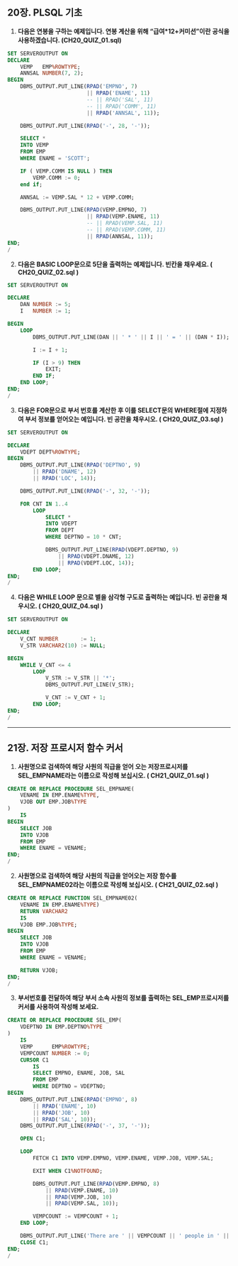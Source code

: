 ## 20장. PLSQL 기초

1. **다음은 연봉을 구하는 예제입니다. 연봉 계산을 위해 “급여*12+커미션”이란 공식을 사용하겠습니다. (CH20_QUIZ_01.sql)**

```sql
SET SERVEROUTPUT ON
DECLARE
    VEMP   EMP%ROWTYPE;
    ANNSAL NUMBER(7, 2);
BEGIN
    DBMS_OUTPUT.PUT_LINE(RPAD('EMPNO', 7)
                         || RPAD('ENAME', 11)
                         -- || RPAD('SAL', 11)
                         -- || RPAD('COMM', 11)
                         || RPAD('ANNSAL', 11));

    DBMS_OUTPUT.PUT_LINE(RPAD('-', 28, '-'));

    SELECT *
    INTO VEMP
    FROM EMP
    WHERE ENAME = 'SCOTT';

    IF ( VEMP.COMM IS NULL ) THEN
        VEMP.COMM := 0;
    end if;

    ANNSAL := VEMP.SAL * 12 + VEMP.COMM;

    DBMS_OUTPUT.PUT_LINE(RPAD(VEMP.EMPNO, 7)
                         || RPAD(VEMP.ENAME, 11)
                         -- || RPAD(VEMP.SAL, 11)
                         -- || RPAD(VEMP.COMM, 11)
                         || RPAD(ANNSAL, 11));
END;
/
```



2. **다음은 BASIC LOOP문으로 5단을 출력하는 예제입니다. 빈칸을 채우세요. ( CH20_QUIZ_02.sql )**

```sql
SET SERVEROUTPUT ON

DECLARE
    DAN NUMBER := 5;
    I   NUMBER := 1;

BEGIN
    LOOP
        DBMS_OUTPUT.PUT_LINE(DAN || ' * ' || I || ' = ' || (DAN * I));

        I := I + 1;

        IF (I > 9) THEN
            EXIT;
        END IF;
    END LOOP;
END;
/
```



3. **다음은 FOR문으로 부서 번호를 계산한 후 이를 SELECT문의 WHERE절에 지정하여 부서 정보를 얻어오는 예입니다. 빈 공란을 채우시오. ( CH20_QUIZ_03.sql )**

```sql
SET SERVEROUTPUT ON

DECLARE
    VDEPT DEPT%ROWTYPE;
BEGIN
    DBMS_OUTPUT.PUT_LINE(RPAD('DEPTNO', 9)
        || RPAD('DNAME', 12)
        || RPAD('LOC', 14));

    DBMS_OUTPUT.PUT_LINE(RPAD('-', 32, '-'));

    FOR CNT IN 1..4
        LOOP
            SELECT *
            INTO VDEPT
            FROM DEPT
            WHERE DEPTNO = 10 * CNT;

            DBMS_OUTPUT.PUT_LINE(RPAD(VDEPT.DEPTNO, 9)
                || RPAD(VDEPT.DNAME, 12)
                || RPAD(VDEPT.LOC, 14));
        END LOOP;
END;
/
```



4. **다음은 WHILE LOOP 문으로 별을 삼각형 구도로 출력하는 예입니다. 빈 공란을 채우시오. ( CH20_QUIZ_04.sql )**

```sql
SET SERVEROUTPUT ON

DECLARE
    V_CNT NUMBER       := 1;
    V_STR VARCHAR2(10) := NULL;

BEGIN
    WHILE V_CNT <= 4
        LOOP
            V_STR := V_STR || '*';
            DBMS_OUTPUT.PUT_LINE(V_STR);

            V_CNT := V_CNT + 1;
        END LOOP;
END;
/
```



---



## 21장. 저장 프로시저 함수 커서

1. **사원명으로 검색하여 해당 사원의 직급을 얻어 오는 저장프로시저를 SEL_EMPNAME라는 이름으로 작성해 보십시오. ( CH21_QUIZ_01.sql )**

```sql
CREATE OR REPLACE PROCEDURE SEL_EMPNAME(
    VENAME IN EMP.ENAME%TYPE,
    VJOB OUT EMP.JOB%TYPE
)
    IS
BEGIN
    SELECT JOB
    INTO VJOB
    FROM EMP
    WHERE ENAME = VENAME;
END;
/
```



2. **사원명으로 검색하여 해당 사원의 직급을 얻어오는 저장 함수를 SEL_EMPNAME02라는 이름으로 작성해 보십시오. ( CH21_QUIZ_02.sql )**

```sql
CREATE OR REPLACE FUNCTION SEL_EMPNAME02(
    VENAME IN EMP.ENAME%TYPE)
    RETURN VARCHAR2
    IS
    VJOB EMP.JOB%TYPE;
BEGIN
    SELECT JOB
    INTO VJOB
    FROM EMP
    WHERE ENAME = VENAME;

    RETURN VJOB;
END;
/
```



3. **부서번호를 전달하여 해당 부서 소속 사원의 정보를 출력하는 SEL_EMP프로시저를 커서를 사용하여 작성해 보세요.**

```sql
CREATE OR REPLACE PROCEDURE SEL_EMP(
    VDEPTNO IN EMP.DEPTNO%TYPE
)
    IS
    VEMP      EMP%ROWTYPE;
    VEMPCOUNT NUMBER := 0;
    CURSOR C1
        IS
        SELECT EMPNO, ENAME, JOB, SAL
        FROM EMP
        WHERE DEPTNO = VDEPTNO;
BEGIN
    DBMS_OUTPUT.PUT_LINE(RPAD('EMPNO', 8)
        || RPAD('ENAME', 10)
        || RPAD('JOB', 10)
        || RPAD('SAL', 10));
    DBMS_OUTPUT.PUT_LINE(RPAD('-', 37, '-'));

    OPEN C1;

    LOOP
        FETCH C1 INTO VEMP.EMPNO, VEMP.ENAME, VEMP.JOB, VEMP.SAL;

        EXIT WHEN C1%NOTFOUND;

        DBMS_OUTPUT.PUT_LINE(RPAD(VEMP.EMPNO, 8)
            || RPAD(VEMP.ENAME, 10)
            || RPAD(VEMP.JOB, 10)
            || RPAD(VEMP.SAL, 10));

        VEMPCOUNT := VEMPCOUNT + 1;
    END LOOP;

    DBMS_OUTPUT.PUT_LINE('There are ' || VEMPCOUNT || ' people in ' || 'dept ' || VDEPTNO || '.');
    CLOSE C1;
END;
/
```
